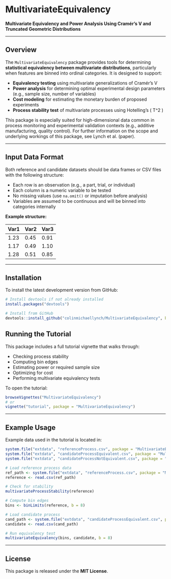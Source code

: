 # MultivariateEquivalency

**Multivariate Equivalency and Power Analysis Using Cramér’s V and Truncated Geometric Distributions**

---

## Overview

The `MultivariateEquivalency` package provides tools for determining **statistical equivalency between multivariate distributions**, particularly when features are binned into ordinal categories. It is designed to support:

- **Equivalency testing** using multivariate generalizations of Cramér’s V  
- **Power analysis** for determining optimal experimental design parameters (e.g., sample size, number of variables)  
- **Cost modeling** for estimating the monetary burden of proposed experiments  
- **Process stability test** of multivariate processes using Hotelling’s \( T^2 \)

This package is especially suited for high-dimensional data common in process monitoring and experimental validation contexts (e.g., additive manufacturing, quality control). For further information on the scope and underlying workings of this package, see Lynch et al. (paper). 

---

## Input Data Format

Both reference and candidate datasets should be data frames or CSV files with the following structure:

- Each row is an observation (e.g., a part, trial, or individual)  
- Each column is a numeric variable to be tested  
- No missing values (use `na.omit()` or imputation before analysis)  
- Variables are assumed to be continuous and will be binned into categories internally  

**Example structure:**

| Var1 | Var2 | Var3 |
|------|------|------|
| 1.23 | 0.45 | 0.91 |
| 1.17 | 0.49 | 1.10 |
| 1.28 | 0.51 | 0.85 |

---

## Installation

To install the latest development version from GitHub:

```r
# Install devtools if not already installed
install.packages("devtools")

# Install from GitHub
devtools::install_github("colinmichaellynch/MultivariateEquivalency", build_vignettes = TRUE)
```
## Running the Tutorial

This package includes a full tutorial vignette that walks through:

- Checking process stability  
- Computing bin edges  
- Estimating power or required sample size  
- Optimizing for cost  
- Performing multivariate equivalency tests

To open the tutorial:

```r
browseVignettes("MultivariateEquivalency")
# or
vignette("tutorial", package = "MultivariateEquivalency")
```

---

##  Example Usage

Example data used in the tutorial is located in:

```r
system.file("extdata", "referenceProcess.csv", package = "MultivariateEquivalency")
system.file("extdata", "candidateProcessEquivalent.csv", package = "MultivariateEquivalency")
system.file("extdata", "candidateProcessNotEquivalent.csv", package = "MultivariateEquivalency")

```

```r
# Load reference process data
ref_path <- system.file("extdata", "referenceProcess.csv", package = "MultivariateEquivalency")
reference <- read.csv(ref_path)

# Check for stability
multivariateProcessStability(reference)

# Compute bin edges
bins <- binLimits(reference, b = 8)

# Load candidate process
cand_path <- system.file("extdata", "candidateProcessEquivalent.csv", package = "MultivariateEquivalency")
candidate <- read.csv(cand_path)

# Run equivalency test
multivariateEquivalency(bins, candidate, b = 8)
```

---

## License
This package is released under the **MIT License**.
